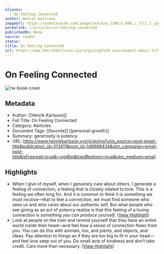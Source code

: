```yaml
---
aliases:
  - On Feeling Connected
author: Henrik Karlsson
imageUrl: https://substackcdn.com/image/fetch/w_1200,h_600,c_fill,f_jpg,q_auto:good,fl_progressive:steep,g_auto/https%3A%2F%2Fsubstack-post-media.s3.amazonaws.com%2Fpublic%2Fimages%2Fd04be77f-1602-4527-879c-e4b5c84f240e_867x1200.jpeg
permalink: l/articles/on-feeling-connected
publishedOn: None
source: reader
status: 
title: On Feeling Connected
url: https://www.henrikkarlsson.xyz/p/giving?utm_source=post-email-title&publication_id=313411&post_id=148688434&utm_campaign=email-post-title&isFreemail=true&r=og9hp&triedRedirect=true&utm_medium=email
---
```

# On Feeling Connected

![rw-book-cover](https://substackcdn.com/image/fetch/w_1200,h_600,c_fill,f_jpg,q_auto:good,fl_progressive:steep,g_auto/https%3A%2F%2Fsubstack-post-media.s3.amazonaws.com%2Fpublic%2Fimages%2Fd04be77f-1602-4527-879c-e4b5c84f240e_867x1200.jpeg)

## Metadata

- Author: [[Henrik Karlsson]]
- Full Title: On Feeling Connected
- Category: #articles
- Document Tags: [[favorite]] [[personal-growth]]
- Summary: generosity is potency
- URL: https://www.henrikkarlsson.xyz/p/giving?utm_source=post-email-title&publication_id=313411&post_id=148688434&utm_campaign=email-post-title&isFreemail=true&r=og9hp&triedRedirect=true&utm_medium=email

## Highlights

- When I give of myself, when I genuinely care about others, I generate a feeling of connection, a feeling that is closely related to love. This is a feeling we often long for. And it is common to think it is something we must _receive_—that to feel a connection, we must find someone who sees us and who cares about our authentic self. But what people who see giving as an act of potency realize is that this feeling of a loving connection is _something you can produce yourself_. ([View Highlight](https://read.readwise.io/read/01jafjktv83fwspg5np5f4rr51))
- Look at people on the train and remind yourself that they have an entire world inside their head—and feel how a sense of connection flows from you. You can do this with animals, too, and plants, and objects, and ideas. Pay attention to things as if they are too big to fit in your head—and feel love seep out of you. Do small acts of kindness and don’t take credit. Care more than necessary. ([View Highlight](https://read.readwise.io/read/01jafjmcwv5kzh39fcz9vmfetd))
